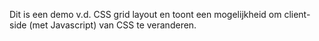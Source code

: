 Dit is een demo v.d. CSS grid layout en toont een mogelijkheid om client-side (met Javascript) van CSS te veranderen.